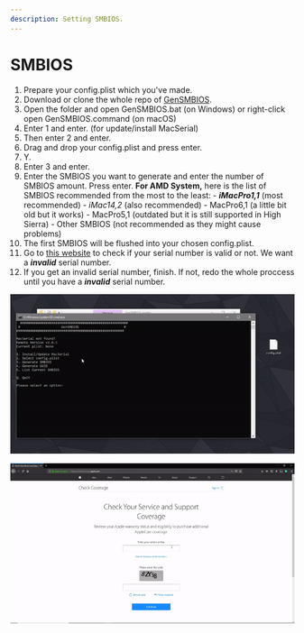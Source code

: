 ```yaml
---
description: Setting SMBIOS.
---
```


# SMBIOS

1. Prepare your config.plist which you've made.
2. Download or clone the whole repo of [GenSMBIOS](https://github.com/corpnewt/GenSMBIOS).
3. Open the folder and open GenSMBIOS.bat \(on Windows\) or right-click open GenSMBIOS.command \(on macOS\)
4. Enter 1 and enter. \(for update/install MacSerial\)
5. Then enter 2 and enter.
6. Drag and drop your config.plist and press enter.
7. Y.
8. Enter 3 and enter.
9. Enter the SMBIOS you want to generate and enter the number of SMBIOS amount. Press enter. **For AMD System,** here is the list of SMBIOS recommended from the most to the least: - _**iMacPro1,1**_ \(most recommended\) - _iMac14,2_ \(also recommended\) - MacPro6,1 \(a little bit old but it works\) - MacPro5,1 \(outdated but it is still supported in High Sierra\) - Other SMBIOS \(not recommended as they might cause problems\)
10. The first SMBIOS will be flushed into your chosen config.plist.
11. Go to [this website](https://checkcoverage.apple.com/) to check if your serial number is valid or not. We want a _**invalid**_ serial number.
12. If you get an invalid serial number, finish. If not, redo the whole proccess until you have a _**invalid**_ serial number.

![Steps 1 - 10 \(Generating SMBIOS\)](../../.gitbook/assets/ezgif-5-2d971096ef3a.gif)

![Steps 11 - 12 \(Checking Serial Number\)](../../.gitbook/assets/ezgif-5-776e8fe4f7f4.gif)




